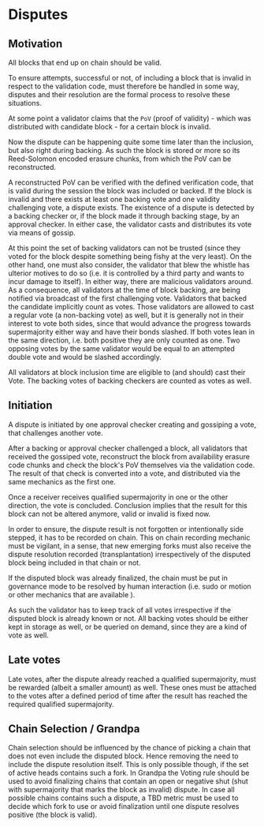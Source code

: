 # Disputes

## Motivation

All blocks that end up on chain should be valid.

To ensure attempts, successful or not, of including
a block that is invalid in respect to the validation code, must therefore be handled in some way, disputes and their resolution are the formal process to resolve these situations.

At some point a validator claims that the `PoV` (proof of validity) - which was distributed with candidate block - for a certain block is invalid.

Now the dispute can be happening quite some time later than the inclusion, but also right during backing. As such the block is stored or more so its Reed-Solomon encoded erasure chunks, from which the
PoV can be reconstructed.

A reconstructed PoV can be verified with the defined verification code, that is valid during the session the block was included or backed.
If the block is invalid and there exists at least one backing vote and one validity challenging vote, a dispute exists.
The existence of a dispute is detected by a backing checker
or, if the block made it through backing stage, by an approval checker.
In either case, the validator casts and distributes its vote via means of gossip.

At this point the set of backing validators can not be trusted (since they voted for the block despite something being
fishy at the very least). On the other hand, one must also consider, the validator that blew the whistle has ulterior motives
to do so (i.e. it is controlled by a third party and wants to incur damage to itself).
In either way, there are malicious validators around.
As a consequence, all validators at the time of block backing, are being notified via broadcast of
the first challenging vote.
Validators that backed the candidate implicitly count as votes. Those validators are allowed to cast
a regular vote (a non-backing vote) as well, but it is generally not in their interest to vote both sides, since that would
advance the progress towards supermajority either way and have their bonds slashed.
If both votes lean in the same direction, i.e. both positive they are only counted as one.
Two opposing votes by the same validator would be equal to an attempted double vote and would be slashed accordingly.

All validators at block inclusion time are eligible to (and should) cast their Vote. The backing votes of backing checkers
are counted as votes as well.

## Initiation

A dispute is initiated by one approval checker creating and gossiping a vote, that challenges another vote.

After a backing or approval checker challenged a block, all validators that received the gossiped vote, reconstruct the block
from availability erasure code chunks and check the block's PoV themselves via the validation code.
The result of that check is converted into a vote, and distributed via the same mechanics as the first one.

Once a receiver receives qualified supermajority in one or the other direction, the
vote is concluded.
Conclusion implies that the result for this block can not be altered anymore, valid or invalid is fixed now.

In order to ensure, the dispute result is not forgotten or intentionally side stepped, it has to be recorded on chain.
This on chain recording mechanic must be vigilant, in a sense, that new emerging forks
must also receive the dispute resolution recorded (transplantation) irrespectively of the disputed block being included in that chain or not.

If the disputed block was already finalized, the chain must be put in governance mode to be resolved by human interaction
(i.e. sudo or motion or other mechanics that are available ).

As such the validator has to keep track of all votes irrespective if the disputed block is already known or not.
All backing votes should be either kept in storage as well, or be queried on demand, since they are a kind of vote
as well.

## Late votes

Late votes, after the dispute already reached a qualified supermajority, must be rewarded (albeit a smaller amount) as well.
These ones must be attached to the votes after a defined period of time after the result has reached
the required qualified supermajority.

## Chain Selection / Grandpa

Chain selection should be influenced by the chance of picking a chain that does not even include the disputed block.
Hence removing the need to include the dispute resolution itself.
This is only possible though, if the set of active heads contains such a fork.
In Grandpa the Voting rule should be used to avoid finalizing chains that contain an open or negative shut (shut with supermajority that marks the block as invalid) dispute.
In case all possible chains contains such a dispute, a TBD metric must be used to decide which fork to use or avoid finalization until one dispute resolves positive (the
block is valid).
